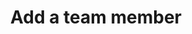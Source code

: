---
layout: tools/new-post
title: "Add a team member"
excerpt: "This tool helps you add new team members for the website."
tool-type: website
permalink: /tools/new/team/
redirect_from:
- /new-team
---